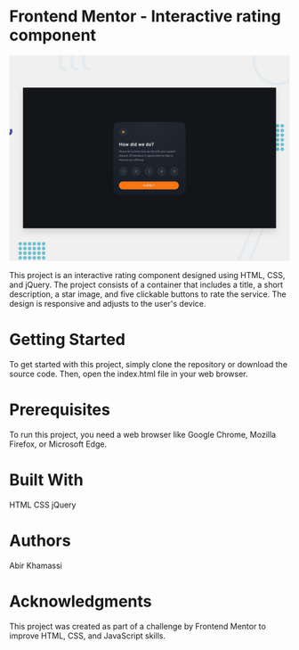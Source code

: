 # Frontend Mentor - Interactive rating component

![Design preview for the Interactive rating component coding challenge](./design/desktop-preview.jpg)

This project is an interactive rating component designed using HTML, CSS, and jQuery. The project consists of a container that includes a title, a short description, a star image, and five clickable buttons to rate the service. The design is responsive and adjusts to the user's device.

# Getting Started
To get started with this project, simply clone the repository or download the source code. Then, open the index.html file in your web browser.

# Prerequisites
To run this project, you need a web browser like Google Chrome, Mozilla Firefox, or Microsoft Edge.

# Built With
HTML
CSS
jQuery

# Authors
Abir Khamassi

# Acknowledgments
This project was created as part of a challenge by Frontend Mentor to improve HTML, CSS, and JavaScript skills.
